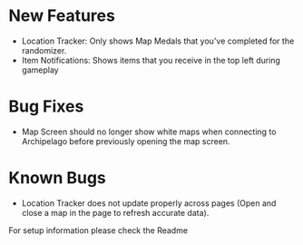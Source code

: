 # New Features
- Location Tracker: Only shows Map Medals that you've completed for the randomizer.
- Item Notifications: Shows items that you receive in the top left during gameplay

# Bug Fixes
- Map Screen should no longer show white maps when connecting to Archipelago before previously opening the map screen.

# Known Bugs
- Location Tracker does not update properly across pages (Open and close a map in the page to refresh accurate data).

For setup information please check the Readme